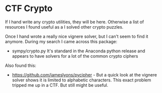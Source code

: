 # CTF Crypto
If I hand write any crypto utilities, they will be here.  Otherwise a list of resources I found useful as a I solved other crypto puzzles.

Once I hand wrote a really nice vignere solver, but I can't seem to find it anymore.  During my search I came across this package:
- sympy/crypto.py  It's standard in the Anaconda python release and appears to have solvers for a lot of the common crypto ciphers

Also found this:
- https://github.com/jameslyons/pycipher - But a quick look at the vignere solver shows it is limited to alphabetic characters.  This exact problem tripped me up in a CTF.  But still might be useful.

